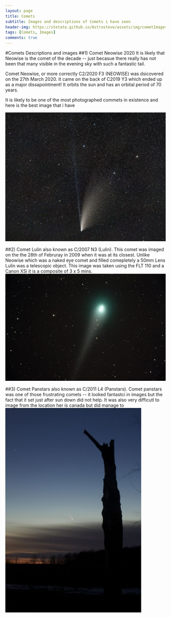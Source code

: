 ```yaml
---
layout: page
title: Comets
subtitle: Images and descriptions of Comets i have seen
header-img: https://stetate.github.io/Astrosteve/assets/img/cometImages/neowise(22nd).jpg
tags: [Comets, Images]
comments: true
---
```

#Comets Descriptions and images 
##1) Comet Neowise 2020
It is likely that Neowise is the comet of the decade -- just becasue there really has not been that many visible in the evening sky with such a fantastic tail.

Comet Neowise, or more correctly C2/2020 F3 (NEOWISE) was dsicovered on the 27th March 2020. It came on the back of C2019 Y3 which ended up as a major dissapointment! It orbits the sun and has an orbital period of 70 years.

It is likely to be one of the most photographed commets in existence and here is the best image that i have

![image][neowise]


##2) Comet Lulin also known as C/2007 N3 (Lulin). 
This comet was imaged on the the 28th of Februray in 2009 when it was at its closest. Unlike Neowise which was a naked eye comet and filled comepletely a 50mm Lens Lulin was a telescopic object. 
This image was taken using the FLT 110 and a Canon XSi it is a composite of 3 x 5 mins.
![image][lulin]


##3) Comet Panstars also known as C/2011 L4 (Panstars).
Comet panstars was one of those frustrating comets -- it looked fantastci in images but the fact that it set just after sun down did not help. It was also very difficutl to image from the location her is canada but did manage to 
![image][panstars]







[neowise]:../assets/img/cometImages/neowise(22nd).jpg
[lulin]:../assets/img/cometImages/Lulin-JPG-completed.jpg
[panstars]:../assets/img/cometImages/panstar_01.jpg